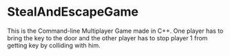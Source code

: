# StealAndEscapeGame
This is the Command-line Multiplayer Game made in C++. One player has to bring the key to the door and the other player has to stop player 1 from getting key by colliding with him.
